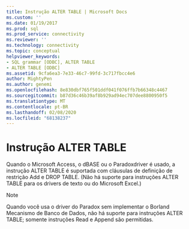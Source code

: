 ```yaml
---
title: Instrução ALTER TABLE | Microsoft Docs
ms.custom: ''
ms.date: 01/19/2017
ms.prod: sql
ms.prod_service: connectivity
ms.reviewer: ''
ms.technology: connectivity
ms.topic: conceptual
helpviewer_keywords:
- SQL grammar [ODBC], ALTER TABLE
- ALTER TABLE [ODBC]
ms.assetid: 9cfa6ea3-7e33-46c7-99fd-3c717fbcc4e6
author: MightyPen
ms.author: genemi
ms.openlocfilehash: 8e830dbf765f501ddf041f076ffb7b66348c4467
ms.sourcegitcommit: b87d36c46b39af8b929ad94ec707dee8800950f5
ms.translationtype: MT
ms.contentlocale: pt-BR
ms.lasthandoff: 02/08/2020
ms.locfileid: "68138237"
---
```

# <a name="alter-table-statement"></a>Instrução ALTER TABLE
Quando o Microsoft Access, o dBASE ou o Paradoxdriver é usado, a instrução ALTER TABLE é suportada com cláusulas de definição de restrição Add e DROP TABLE. (Não há suporte para instruções ALTER TABLE para os drivers de texto ou do Microsoft Excel.)  
  
> [!NOTE]  
>  Quando você usa o driver do Paradox sem implementar o Borland Mecanismo de Banco de Dados, não há suporte para instruções ALTER TABLE; somente instruções Read e Append são permitidas.

